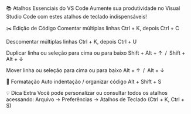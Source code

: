 📚 Atalhos Essenciais do VS Code
Aumente sua produtividade no Visual Studio Code com estes atalhos de teclado indispensáveis!

✂️ Edição de Código
Comentar múltiplas linhas
Ctrl + K, depois Ctrl + C

Descomentar múltiplas linhas
Ctrl + K, depois Ctrl + U

Duplicar linha ou seleção para cima ou para baixo
Shift + Alt + ↑ / Shift + Alt + ↓

Mover linha ou seleção para cima ou para baixo
Alt + ↑ / Alt + ↓

🧹 Formatação
Auto indentação / organizar código
Alt + Shift + S

💡 Dica Extra
Você pode personalizar ou consultar todos os atalhos acessando:
Arquivo → Preferências → Atalhos de Teclado (Ctrl + K, Ctrl + S)


